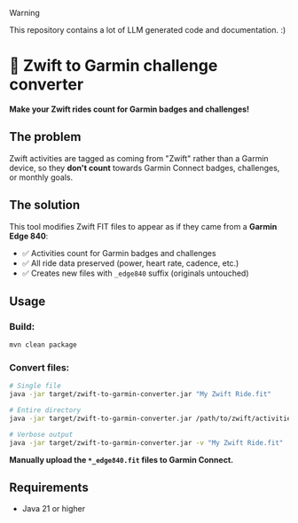 > [!WARNING]
> This repository contains a lot of LLM generated code and documentation. :)

# 🚴 Zwift to Garmin challenge converter

**Make your Zwift rides count for Garmin badges and challenges!**

## The problem

Zwift activities are tagged as coming from "Zwift" rather than a Garmin device, so they **don't count** towards Garmin Connect badges, challenges, or monthly goals.

## The solution

This tool modifies Zwift FIT files to appear as if they came from a **Garmin Edge 840**:
- ✅ Activities count for Garmin badges and challenges
- ✅ All ride data preserved (power, heart rate, cadence, etc.)
- ✅ Creates new files with `_edge840` suffix (originals untouched)

## Usage

### Build:
```bash
mvn clean package
```

### Convert files:
```bash
# Single file
java -jar target/zwift-to-garmin-converter.jar "My Zwift Ride.fit"

# Entire directory
java -jar target/zwift-to-garmin-converter.jar /path/to/zwift/activities

# Verbose output
java -jar target/zwift-to-garmin-converter.jar -v "My Zwift Ride.fit"
```

**Manually upload the `*_edge840.fit` files to Garmin Connect.**

## Requirements

- Java 21 or higher
